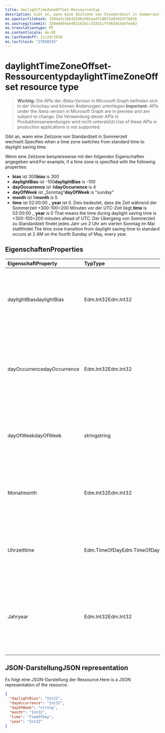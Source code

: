 ```yaml
---
title: daylightTimeZoneOffset-Ressourcentyp
description: Gibt an, wann eine Zeitzone von Standardzeit in Sommerzeit wechselt.
ms.openlocfilehash: 1504a3c1bb1b2d6c691aadf1d073a95453f76d2b
ms.sourcegitcommit: 334e84b4aed63162bcc31831cffd6d363dafee02
ms.translationtype: MT
ms.contentlocale: de-DE
ms.lasthandoff: 11/29/2018
ms.locfileid: "27058525"
---
```

# <a name="daylighttimezoneoffset-resource-type"></a><span data-ttu-id="b03e1-103">daylightTimeZoneOffset-Ressourcentyp</span><span class="sxs-lookup"><span data-stu-id="b03e1-103">daylightTimeZoneOffset resource type</span></span>

> <span data-ttu-id="b03e1-104">**Wichtig:** Die APIs der /Beta-Version in Microsoft Graph befinden sich in der Vorschau und können Änderungen unterliegen.</span><span class="sxs-lookup"><span data-stu-id="b03e1-104">**Important:** APIs under the /beta version in Microsoft Graph are in preview and are subject to change.</span></span> <span data-ttu-id="b03e1-105">Die Verwendung dieser APIs in Produktionsanwendungen wird nicht unterstützt.</span><span class="sxs-lookup"><span data-stu-id="b03e1-105">Use of these APIs in production applications is not supported.</span></span>

<span data-ttu-id="b03e1-106">Gibt an, wann eine Zeitzone von Standardzeit in Sommerzeit wechselt.</span><span class="sxs-lookup"><span data-stu-id="b03e1-106">Specifies when a time zone switches from standard time to daylight saving time.</span></span>

<span data-ttu-id="b03e1-107">Wenn eine Zeitzone beispielsweise mit den folgenden Eigenschaften angegeben wird:</span><span class="sxs-lookup"><span data-stu-id="b03e1-107">For example, if a time zone is specified with the following properties:</span></span>

- <span data-ttu-id="b03e1-108">**bias** ist 300</span><span class="sxs-lookup"><span data-stu-id="b03e1-108">**bias** is 300</span></span>
- <span data-ttu-id="b03e1-109">**daylightBias** ist -100</span><span class="sxs-lookup"><span data-stu-id="b03e1-109">**daylightBias** is -100</span></span>
- <span data-ttu-id="b03e1-110">**dayOccurrence** ist 4</span><span class="sxs-lookup"><span data-stu-id="b03e1-110">**dayOccurrence** is 4</span></span>
- <span data-ttu-id="b03e1-111">**dayOfWeek** ist „Sonntag“</span><span class="sxs-lookup"><span data-stu-id="b03e1-111">**dayOfWeek** is "sunday"</span></span>
- <span data-ttu-id="b03e1-112">**month** ist 5</span><span class="sxs-lookup"><span data-stu-id="b03e1-112">**month** is 5</span></span>
- <span data-ttu-id="b03e1-113">**time** ist  02:00:00 _ **year** ist 0. Dies bedeutet, dass die Zeit während der Sommerzeit +300-100=200 Minuten vor der UTC-Zeit liegt.</span><span class="sxs-lookup"><span data-stu-id="b03e1-113">**time** is 02:00:00 _ **year** is 0 That means the time during daylight saving time is +300-100=200 minutes ahead of UTC.</span></span> <span data-ttu-id="b03e1-114">Der Übergang von Sommerzeit zu Standardzeit findet jedes Jahr um 2 Uhr am vierten Sonntag im Mai stattfindet.</span><span class="sxs-lookup"><span data-stu-id="b03e1-114">The time zone transition from daylight saving time to standard occurs at 2 AM on the fourth Sunday of May, every year.</span></span>


## <a name="properties"></a><span data-ttu-id="b03e1-115">Eigenschaften</span><span class="sxs-lookup"><span data-stu-id="b03e1-115">Properties</span></span>
| <span data-ttu-id="b03e1-116">Eigenschaft</span><span class="sxs-lookup"><span data-stu-id="b03e1-116">Property</span></span>     | <span data-ttu-id="b03e1-117">Typ</span><span class="sxs-lookup"><span data-stu-id="b03e1-117">Type</span></span>   |<span data-ttu-id="b03e1-118">Beschreibung</span><span class="sxs-lookup"><span data-stu-id="b03e1-118">Description</span></span>|
|:---------------|:--------|:----------|
| <span data-ttu-id="b03e1-119">daylightBias</span><span class="sxs-lookup"><span data-stu-id="b03e1-119">daylightBias</span></span> | <span data-ttu-id="b03e1-120">Edm.Int32</span><span class="sxs-lookup"><span data-stu-id="b03e1-120">Edm.Int32</span></span> | <span data-ttu-id="b03e1-121">Der Zeitversatz der Sommerzeit von der Koordinierten Weltzeit (UTC).</span><span class="sxs-lookup"><span data-stu-id="b03e1-121">The time offset from Coordinated Universal Time (UTC) for daylight saving time.</span></span> <span data-ttu-id="b03e1-122">Dieser Wert wird in Minuten angegeben.</span><span class="sxs-lookup"><span data-stu-id="b03e1-122">This value is in minutes.</span></span>  |
| <span data-ttu-id="b03e1-123">dayOccurrence</span><span class="sxs-lookup"><span data-stu-id="b03e1-123">dayOccurrence</span></span> | <span data-ttu-id="b03e1-124">Edm.Int32</span><span class="sxs-lookup"><span data-stu-id="b03e1-124">Edm.Int32</span></span> | <span data-ttu-id="b03e1-125">Stellt das n-te Vorkommen des Wochentags dar, an dem der Übergang von Standardzeit zu Sommerzeit erfolgt.</span><span class="sxs-lookup"><span data-stu-id="b03e1-125">Represents the nth occurrence of the day of week that the transition from standard time to daylight saving time occurs.</span></span> |
| <span data-ttu-id="b03e1-126">dayOfWeek</span><span class="sxs-lookup"><span data-stu-id="b03e1-126">dayOfWeek</span></span> | <span data-ttu-id="b03e1-127">string</span><span class="sxs-lookup"><span data-stu-id="b03e1-127">string</span></span> | <span data-ttu-id="b03e1-128">Stellt den Wochentag dar, an dem der Übergang von Standardzeit zu Sommerzeit erfolgt.</span><span class="sxs-lookup"><span data-stu-id="b03e1-128">Represents the day of the week when the transition from standard time to daylight saving time occurs.</span></span> |
| <span data-ttu-id="b03e1-129">Monat</span><span class="sxs-lookup"><span data-stu-id="b03e1-129">month</span></span> | <span data-ttu-id="b03e1-130">Edm.Int32</span><span class="sxs-lookup"><span data-stu-id="b03e1-130">Edm.Int32</span></span> | <span data-ttu-id="b03e1-131">Stellt den Monat dar, in dem der Übergang von Standardzeit zu Sommerzeit erfolgt.</span><span class="sxs-lookup"><span data-stu-id="b03e1-131">Represents the month of the year when the transition from standard time to daylight saving time occurs.</span></span> |
| <span data-ttu-id="b03e1-132">Uhrzeit</span><span class="sxs-lookup"><span data-stu-id="b03e1-132">time</span></span> | <span data-ttu-id="b03e1-133">Edm.TimeOfDay</span><span class="sxs-lookup"><span data-stu-id="b03e1-133">Edm.TimeOfDay</span></span> | <span data-ttu-id="b03e1-134">Stellt die Uhrzeit dar, zu der der Übergang von Standardzeit zu Sommerzeit erfolgt.</span><span class="sxs-lookup"><span data-stu-id="b03e1-134">Represents the time of day when the transition from standard time to daylight saving time occurs.</span></span> |
| <span data-ttu-id="b03e1-135">Jahr</span><span class="sxs-lookup"><span data-stu-id="b03e1-135">year</span></span> | <span data-ttu-id="b03e1-136">Edm.Int32</span><span class="sxs-lookup"><span data-stu-id="b03e1-136">Edm.Int32</span></span> | <span data-ttu-id="b03e1-137">Stellt dar, wie häufig der Wechsel von Standardzeit zu Sommerzeit in einem Jahr erfolgt.</span><span class="sxs-lookup"><span data-stu-id="b03e1-137">Represents how frequently in terms of years the change from standard time to daylight saving time occurs.</span></span> <span data-ttu-id="b03e1-138">Der Wert 0 bedeutet z. B. jedes Jahr.</span><span class="sxs-lookup"><span data-stu-id="b03e1-138">For example, a value of 0 means every year.</span></span>|


## <a name="json-representation"></a><span data-ttu-id="b03e1-139">JSON-Darstellung</span><span class="sxs-lookup"><span data-stu-id="b03e1-139">JSON representation</span></span>

<span data-ttu-id="b03e1-140">Es folgt eine JSON-Darstellung der Ressource.</span><span class="sxs-lookup"><span data-stu-id="b03e1-140">Here is a JSON representation of the resource.</span></span>

<!-- {
  "blockType": "resource",
  "optionalProperties": [

  ],
  "@odata.type": "microsoft.graph.daylightTimeZoneOffset"
}-->

```json
{
  "daylightBias": "Int32",
  "dayOccurrence": "Int32",
  "dayOfWeek": "string",
  "month": "Int32",
  "time": "TimeOfDay",
  "year": "Int32"
}

```

<!-- uuid: 8fcb5dbc-d5aa-4681-8e31-b001d5168d79
2015-10-25 14:57:30 UTC -->
<!-- {
  "type": "#page.annotation",
  "description": "daylightTimeZoneOffset resource",
  "keywords": "",
  "section": "documentation",
  "tocPath": ""
}-->